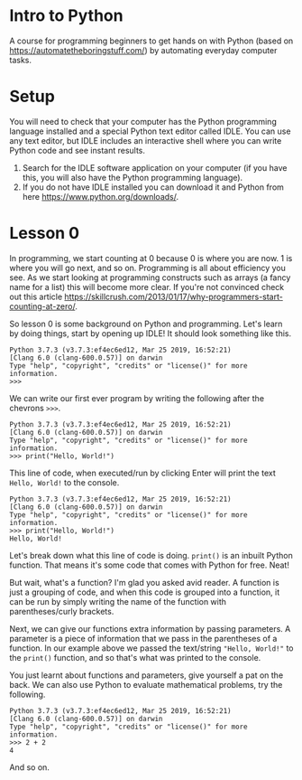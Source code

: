 # Intro to Python
A course for programming beginners to get hands on with Python (based on https://automatetheboringstuff.com/) by 
automating everyday computer tasks.

# Setup
You will need to check that your computer has the Python programming language installed and a special Python text editor
called IDLE. You can use any text editor, but IDLE includes an interactive shell where you can write Python 
code and see instant results.

1. Search for the IDLE software application on your computer (if you have this, you will also have the Python 
programming language).
2. If you do not have IDLE installed you can download it and Python from here https://www.python.org/downloads/.

# Lesson 0
In programming, we start counting at 0 because 0 is where you are now. 1 is where you will go next, and so on.
Programming is all about efficiency you see. As we start looking at programming constructs such as arrays (a fancy name 
for a list) this will become more clear. If you're not convinced check out this article 
https://skillcrush.com/2013/01/17/why-programmers-start-counting-at-zero/.

So lesson 0 is some background on Python and programming. Let's learn by doing things, start by opening up IDLE! It
should look something like this.

```
Python 3.7.3 (v3.7.3:ef4ec6ed12, Mar 25 2019, 16:52:21) 
[Clang 6.0 (clang-600.0.57)] on darwin
Type "help", "copyright", "credits" or "license()" for more information.
>>>
```

We can write our first ever program by writing the following after the chevrons `>>>`.

```
Python 3.7.3 (v3.7.3:ef4ec6ed12, Mar 25 2019, 16:52:21) 
[Clang 6.0 (clang-600.0.57)] on darwin
Type "help", "copyright", "credits" or "license()" for more information.
>>> print("Hello, World!")
```

This line of code, when executed/run by clicking Enter will print the text `Hello, World!` to the console.

```
Python 3.7.3 (v3.7.3:ef4ec6ed12, Mar 25 2019, 16:52:21) 
[Clang 6.0 (clang-600.0.57)] on darwin
Type "help", "copyright", "credits" or "license()" for more information.
>>> print("Hello, World!")
Hello, World!
```

Let's break down what this line of code is doing. `print()` is an inbuilt Python function. That means it's some code
that comes with Python for free. Neat! 

But wait, what's a function? I'm glad you asked avid reader. A function is just a grouping of code, and when this code 
is grouped into a function, it can be run by simply writing the name of the function with parentheses/curly brackets.

Next, we can give our functions extra information by passing parameters. A parameter is a piece of information that we
pass in the parentheses of a function. In our example above we passed the text/string `"Hello, World!"` to the `print()` 
function, and so that's what was printed to the console.

You just learnt about functions and parameters, give yourself a pat on the back. We can also use Python to evaluate 
mathematical problems, try the following.

```
Python 3.7.3 (v3.7.3:ef4ec6ed12, Mar 25 2019, 16:52:21) 
[Clang 6.0 (clang-600.0.57)] on darwin
Type "help", "copyright", "credits" or "license()" for more information.
>>> 2 + 2
4
```

And so on. 